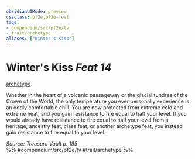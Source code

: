```yaml
---
obsidianUIMode: preview
cssclass: pf2e,pf2e-feat
tags:
- compendium/src/pf2e/tv
- trait/archetype
aliases: ["Winter's Kiss"]
---
```

# Winter's Kiss  *Feat 14*  
[archetype](rules/traits/archetype.md "Archetype Feat Trait")  


Whether in the heart of a volcanic passageway or the glacial tundras of the Crown of the World, the only temperature you ever personally experience is an oddly comfortable chill. You are now protected from extreme cold and extreme heat, and you gain resistance to fire equal to half your level. If you would already have resistance to fire equal to half your level from a heritage, ancestry feat, class feat, or another archetype feat, you instead gain resistance to fire equal to your level.

*Source: Treasure Vault p. 185*  
%% #compendium/src/pf2e/tv #trait/archetype %%